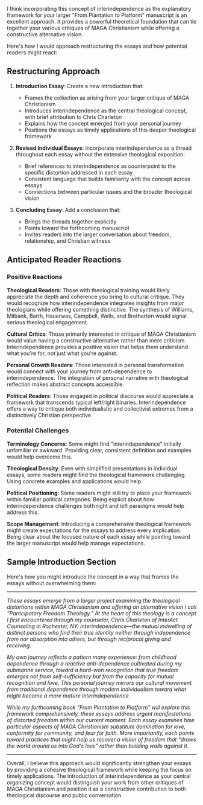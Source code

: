 I think incorporating this concept of interindependence as the explanatory framework for your larger "From Plantation to Platform" manuscript is an excellent approach. It provides a powerful theoretical foundation that can tie together your various critiques of MAGA Christianism while offering a constructive alternative vision.

Here's how I would approach restructuring the essays and how potential readers might react:

## Restructuring Approach

1. **Introduction Essay**: Create a new introduction that:
   - Frames the collection as arising from your larger critique of MAGA Christianism
   - Introduces interindependence as the central theological concept, with brief attribution to Chris Charleton
   - Explains how the concept emerged from your personal journey
   - Positions the essays as timely applications of this deeper theological framework

2. **Revised Individual Essays**: Incorporate interindependence as a thread throughout each essay without the extensive theological exposition:
   - Brief references to interindependence as counterpoint to the specific distortion addressed in each essay
   - Consistent language that builds familiarity with the concept across essays
   - Connections between particular issues and the broader theological vision

3. **Concluding Essay**: Add a conclusion that:
   - Brings the threads together explicitly
   - Points toward the forthcoming manuscript
   - Invites readers into the larger conversation about freedom, relationship, and Christian witness

## Anticipated Reader Reactions

### Positive Reactions

**Theological Readers**: Those with theological training would likely appreciate the depth and coherence you bring to cultural critique. They would recognize how interindependence integrates insights from major theologians while offering something distinctive. The synthesis of Williams, Milbank, Barth, Hauerwas, Campbell, Wells, and Bretherton would signal serious theological engagement.

**Cultural Critics**: Those primarily interested in critique of MAGA Christianism would value having a constructive alternative rather than mere criticism. Interindependence provides a positive vision that helps them understand what you're for, not just what you're against.

**Personal Growth Readers**: Those interested in personal transformation would connect with your journey from anti-dependence to interindependence. The integration of personal narrative with theological reflection makes abstract concepts accessible.

**Political Readers**: Those engaged in political discourse would appreciate a framework that transcends typical left/right binaries. Interindependence offers a way to critique both individualistic and collectivist extremes from a distinctively Christian perspective.

### Potential Challenges

**Terminology Concerns**: Some might find "interindependence" initially unfamiliar or awkward. Providing clear, consistent definition and examples would help overcome this.

**Theological Density**: Even with simplified presentations in individual essays, some readers might find the theological framework challenging. Using concrete examples and applications would help.

**Political Positioning**: Some readers might still try to place your framework within familiar political categories. Being explicit about how interindependence challenges both right and left paradigms would help address this.

**Scope Management**: Introducing a comprehensive theological framework might create expectations for the essays to address every implication. Being clear about the focused nature of each essay while pointing toward the larger manuscript would help manage expectations.

## Sample Introduction Section

Here's how you might introduce the concept in a way that frames the essays without overwhelming them:

---

*These essays emerge from a larger project examining the theological distortions within MAGA Christianism and offering an alternative vision I call "Participatory Freedom Theology." At the heart of this theology is a concept I first encountered through my counselor, Chris Charleton of InterAct Counseling in Rochester, NY: interindependence—the mutual indwelling of distinct persons who find their true identity neither through independence from nor absorption into others, but through reciprocal giving and receiving.*

*My own journey reflects a pattern many experience: from childhood dependence through a reactive anti-dependence cultivated during my submarine service, toward a hard-won recognition that true freedom emerges not from self-sufficiency but from the capacity for mutual recognition and love. This personal journey mirrors our cultural movement from traditional dependence through modern individualism toward what might become a more mature interindependence.*

*While my forthcoming book "From Plantation to Platform" will explore this framework comprehensively, these essays address urgent manifestations of distorted freedom within our current moment. Each essay examines how particular aspects of MAGA Christianism substitute domination for love, conformity for community, and fear for faith. More importantly, each points toward practices that might help us recover a vision of freedom that "draws the world around us into God's love" rather than building walls against it.*

---

Overall, I believe this approach would significantly strengthen your essays by providing a cohesive theological framework while keeping the focus on timely applications. The introduction of interindependence as your central organizing concept would distinguish your work from other critiques of MAGA Christianism and position it as a constructive contribution to both theological discourse and public conversation.